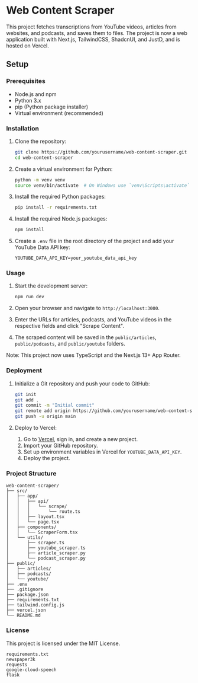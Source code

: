 # Web Content Scraper

This project fetches transcriptions from YouTube videos, articles from websites, and podcasts, and saves them to files. The project is now a web application built with Next.js, TailwindCSS, ShadcnUI, and JustD, and is hosted on Vercel.

## Setup

### Prerequisites

- Node.js and npm
- Python 3.x
- pip (Python package installer)
- Virtual environment (recommended)

### Installation

1. Clone the repository:
    ```bash
    git clone https://github.com/yourusername/web-content-scraper.git
    cd web-content-scraper
    ```

2. Create a virtual environment for Python:
    ```bash
    python -m venv venv
    source venv/bin/activate  # On Windows use `venv\Scripts\activate`
    ```

3. Install the required Python packages:
    ```bash
    pip install -r requirements.txt
    ```

4. Install the required Node.js packages:
    ```bash
    npm install
    ```

5. Create a `.env` file in the root directory of the project and add your YouTube Data API key:
    ```plaintext
    YOUTUBE_DATA_API_KEY=your_youtube_data_api_key
    ```

### Usage

1. Start the development server:
    ```bash
    npm run dev
    ```

2. Open your browser and navigate to `http://localhost:3000`.

3. Enter the URLs for articles, podcasts, and YouTube videos in the respective fields and click "Scrape Content".

4. The scraped content will be saved in the `public/articles`, `public/podcasts`, and `public/youtube` folders.

Note: This project now uses TypeScript and the Next.js 13+ App Router.

### Deployment

1. Initialize a Git repository and push your code to GitHub:
    ```bash
    git init
    git add .
    git commit -m "Initial commit"
    git remote add origin https://github.com/yourusername/web-content-scraper.git
    git push -u origin main
    ```

2. Deploy to Vercel:
    1. Go to [Vercel](https://vercel.com/), sign in, and create a new project.
    2. Import your GitHub repository.
    3. Set up environment variables in Vercel for `YOUTUBE_DATA_API_KEY`.
    4. Deploy the project.

### Project Structure

```
web-content-scraper/
├── src/
│   ├── app/
│   │   ├── api/
│   │   │   └── scrape/
│   │   │       └── route.ts
│   │   ├── layout.tsx
│   │   └── page.tsx
│   ├── components/
│   │   └── ScraperForm.tsx
│   └── utils/
│       ├── scraper.ts
│       ├── youtube_scraper.ts
│       ├── article_scraper.py
│       └── podcast_scraper.py
├── public/
│   ├── articles/
│   ├── podcasts/
│   └── youtube/
├── .env
├── .gitignore
├── package.json
├── requirements.txt
├── tailwind.config.js
├── vercel.json
└── README.md
```

### License

This project is licensed under the MIT License.

```
requirements.txt
newspaper3k
requests
google-cloud-speech
flask